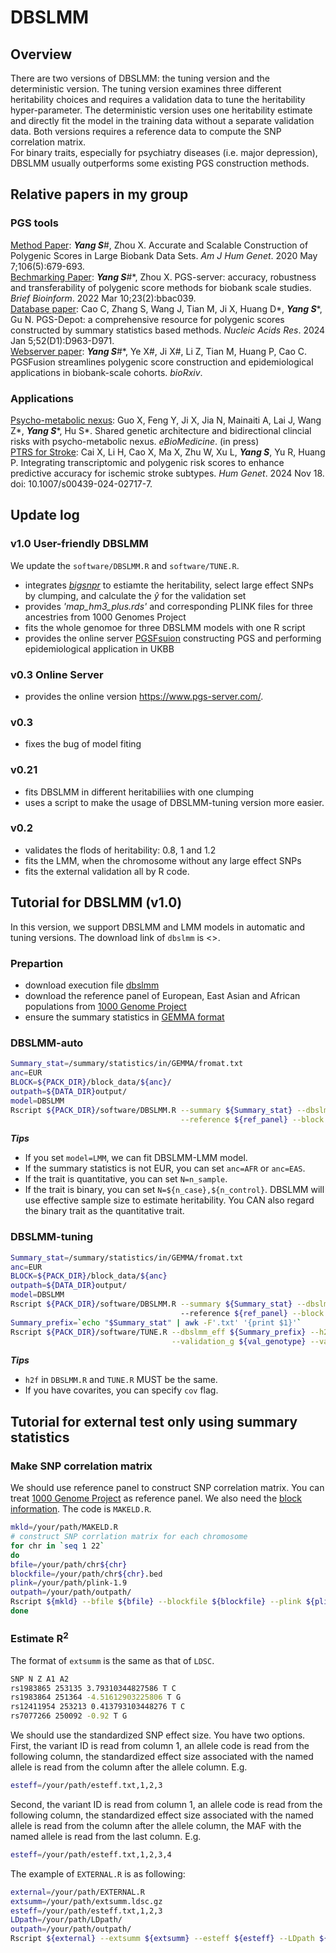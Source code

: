 # DBSLMM
## Overview
There are two versions of DBSLMM: the tuning version and the deterministic version. The tuning version examines three different heritability choices and requires a validation data to tune the heritability hyper-parameter. The deterministic version uses one heritability estimate and directly fit the model in the training data without a separate validation data. Both versions requires a reference data to compute the SNP correlation matrix. <br>
For binary traits, especially for psychiatry diseases (i.e. major depression), DBSLMM usually outperforms some existing PGS construction methods.

## Relative papers in my group
### PGS tools
[Method Paper](https://linkinghub.elsevier.com/retrieve/pii/S0002-9297(20)30109-9):  <em><strong>Yang S</strong></em>\#, Zhou X. Accurate and Scalable Construction of Polygenic Scores in Large Biobank Data Sets.  <em>Am J Hum Genet</em>. 2020 May 7;106(5):679-693. <br>
[Bechmarking Paper](https://academic.oup.com/bib/article/23/2/bbac039/6534383?login=false): <em><strong>Yang S</strong></em>\#\*, Zhou X. PGS-server: accuracy, robustness and transferability of polygenic score methods for biobank scale studies. <em>Brief Bioinform</em>. 2022 Mar 10;23(2):bbac039. <br>
[Database paper](https://academic.oup.com/nar/article/52/D1/D963/7416385): Cao C, Zhang S, Wang J, Tian M, Ji X, Huang D\*, <em><strong>Yang S</strong></em>\*, Gu N. PGS-Depot: a comprehensive resource for polygenic scores constructed by summary statistics based methods. <em>Nucleic Acids Res</em>. 2024 Jan 5;52(D1):D963-D971. <br>
[Webserver paper](https://www.biorxiv.org/content/10.1101/2024.08.05.606619v1): <em><strong>Yang S</strong></em>\#\*, Ye X\#, Ji X\#, Li Z, Tian M, Huang P, Cao C. PGSFusion streamlines polygenic score construction and epidemiological applications in biobank-scale cohorts. <em>bioRxiv</em>. <br>
### Applications
[Psycho-metabolic nexus](https://www.sciencedirect.com/science/article/pii/S2352396424005668): Guo X, Feng Y, Ji X, Jia N, Mainaiti A, Lai J, Wang Z\*, <em><strong>Yang S</strong></em>\*, Hu S\*. Shared genetic architecture and bidirectional clincial risks with psycho-metabolic nexus. <em>eBioMedicine</em>. (in press) <br>
[PTRS for Stroke](https://link.springer.com/article/10.1007/s00439-024-02717-7): Cai X, Li H, Cao X, Ma X, Zhu W, Xu L, <em><strong>Yang S</em></strong>, Yu R, Huang P. Integrating transcriptomic and polygenic risk scores to enhance predictive accuracy for ischemic stroke subtypes. <em>Hum Genet</em>. 2024 Nov 18. doi: 10.1007/s00439-024-02717-7. 

## Update log
### v1.0 User-friendly DBSLMM
We update the `software/DBSLMM.R` and `software/TUNE.R`.
* integrates [<em>bigsnpr</em>](https://privefl.github.io/bigsnpr/) to estiamte the heritability, select large effect SNPs by clumping, and calculate the $\hat{y}$ for the validation set
* provides <em>'map_hm3_plus.rds'</em> and corresponding PLINK files for three ancestries from 1000 Genomes Project
* fits the whole genomoe for three DBSLMM models with one R script
* provides the online server [PGSFsuion](http://www.pgsfusion.net/) constructing PGS and performing epidemiological application in UKBB
### v0.3 Online Server
* provides the online version https://www.pgs-server.com/.
### v0.3
* fixes the bug of model fiting
### v0.21
* fits DBSLMM in different heritabiliies with one clumping
* uses a script to make the usage of DBSLMM-tuning version more easier.
### v0.2 
* validates the flods of heritability: 0.8, 1 and 1.2
* fits the LMM, when the chromosome without any large effect SNPs
* fits the external validation all by R code. 

## Tutorial for DBSLMM (v1.0)
In this version, we support DBSLMM and LMM models in automatic and tuning versions. The download link of `dbslmm` is <>.
### Prepartion
* download execution file [dbslmm](https://drive.google.com/file/d/1eAbEyhF8rO_faOFL3jqRo9LmfgJNRH6K/view?usp=sharing)
* download the reference panel of European, East Asian and African populations from [1000 Genome Project](https://drive.google.com/drive/folders/1tC5dT6f2otpY0iXMPRzIxfihERHyURr0?usp=sharing)
* ensure the summary statistics in [GEMMA format](https://github.com/genetics-statistics/GEMMA/blob/master/doc/manual.pdf)
### DBSLMM-auto
````bash
Summary_stat=/summary/statistics/in/GEMMA/fromat.txt
anc=EUR
BLOCK=${PACK_DIR}/block_data/${anc}/
outpath=${DATA_DIR}output/
model=DBSLMM
Rscript ${PACK_DIR}/software/DBSLMM.R --summary ${Summary_stat} --dbslmm ${PACK_DIR}/dbslmm --type auto --model ${model} \
                                      --reference ${ref_panel} --block ${BLOCK} --N ${N} --outPath ${outpath}/
````
<em><strong>Tips</strong></em>
* If you set `model=LMM`, we can fit DBSLMM-LMM model.
* If the summary statistics is not EUR, you can set `anc=AFR` or `anc=EAS`.
* If the trait is quantitative, you can set `N=n_sample`. 
* If the trait is binary, you can set `N=${n_case},${n_control}`. DBSLMM will use effective sample size to estimate heritability. You CAN also regard the binary trait as the quantitative trait. 


### DBSLMM-tuning
````bash
Summary_stat=/summary/statistics/in/GEMMA/fromat.txt
anc=EUR
BLOCK=${PACK_DIR}/block_data/${anc}
outpath=${DATA_DIR}output/
model=DBSLMM
Rscript ${PACK_DIR}/software/DBSLMM.R --summary ${Summary_stat} --dbslmm ${PACK_DIR}/dbslmm --type tuning --model DBSLMM
                                      --reference ${ref_panel} --block ${BLOCK} --N ${N} --outPath ${outpath}/ --h2f 0.8,1,1.2 		   
Summary_prefix=`echo "$Summary_stat" | awk -F'.txt' '{print $1}'`
Rscript ${PACK_DIR}/software/TUNE.R --dbslmm_eff ${Summary_prefix} --h2f 0.8,1,1.2 \
                                    --validation_g ${val_genotype} --validation_p ${val_phenotype} 
````
<em><strong>Tips</strong></em>
* `h2f` in `DBSLMM.R` and `TUNE.R` MUST be the same.
* If you have covarites, you can specify `cov` flag.

## Tutorial for external test only using summary statistics
### Make SNP correlation matrix
We should use reference panel to construct SNP correlation matrix. You can treat [1000 Genome Project](https://www.internationalgenome.org/data#download) as reference panel. We also need the [block information](http://bitbucket.org/nygcresearch/ldetect-data). The code is `MAKELD.R`. 
````bash
mkld=/your/path/MAKELD.R
# construct SNP corrlation matrix for each chromosome
for chr in `seq 1 22`
do
bfile=/your/path/chr${chr}
blockfile=/your/path/chr${chr}.bed
plink=/your/path/plink-1.9
outpath=/your/path/outpath/
Rscript ${mkld} --bfile ${bfile} --blockfile ${blockfile} --plink ${plink} --outpath ${outpath} --chr ${chr}
done
````
### Estimate R<sup>2
The format of `extsumm` is the same as that of `LDSC`. 
````bash
SNP N Z A1 A2
rs1983865 253135 3.79310344827586 T C
rs1983864 251364 -4.51612903225806 T G
rs12411954 253213 0.413793103448276 T C
rs7077266 250092 -0.92 T G
````
We should use the standardized SNP effect size. You have two options. First, the variant ID is read from column 1, an allele code is read from the following column, the standardized effect size associated with the named allele is read from the column after the allele column. E.g.
````bash
esteff=/your/path/esteff.txt,1,2,3
````
Second, the variant ID is read from column 1, an allele code is read from the following column, the standardized effect size associated with the named allele is read from the column after the allele column, the MAF with the named allele is read from the last column. E.g.
````bash
esteff=/your/path/esteff.txt,1,2,3,4
````
The example of `EXTERNAL.R` is as following:
````bash
external=/your/path/EXTERNAL.R
extsumm=/your/path/extsumm.ldsc.gz
esteff=/your/path/esteff.txt,1,2,3
LDpath=/your/path/LDpath/
outpath=/your/path/outpath/
Rscript ${external} --extsumm ${extsumm} --esteff ${esteff} --LDpath ${LDpath} --outpath ${outpath}
````
